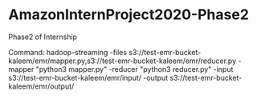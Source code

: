 # AmazonInternProject2020-Phase2
Phase2 of Internship


Command:
hadoop-streaming -files s3://test-emr-bucket-kaleem/emr/mapper.py,s3://test-emr-bucket-kaleem/emr/reducer.py -mapper "python3 mapper.py" -reducer "python3 reducer.py" -input s3://test-emr-bucket-kaleem/emr/input/ -output s3://test-emr-bucket-kaleem/emr/output/
